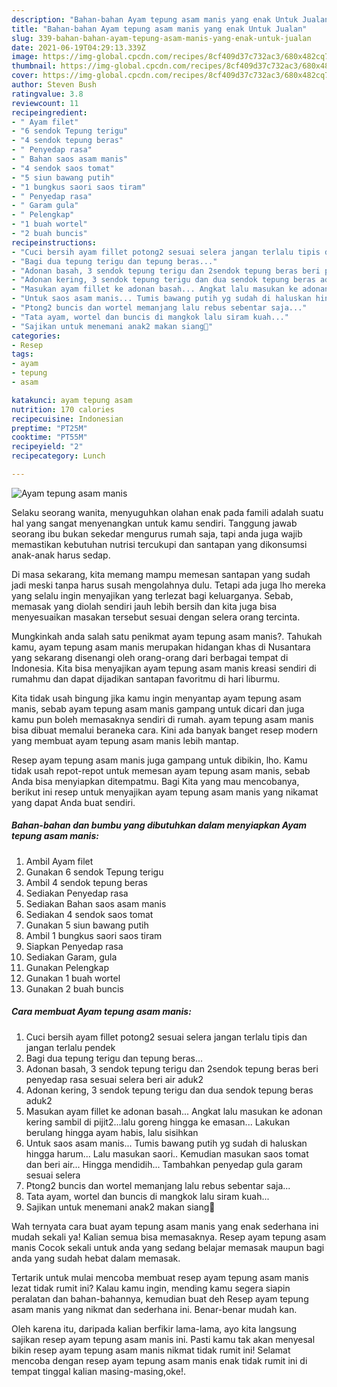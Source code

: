 ```yaml
---
description: "Bahan-bahan Ayam tepung asam manis yang enak Untuk Jualan"
title: "Bahan-bahan Ayam tepung asam manis yang enak Untuk Jualan"
slug: 339-bahan-bahan-ayam-tepung-asam-manis-yang-enak-untuk-jualan
date: 2021-06-19T04:29:13.339Z
image: https://img-global.cpcdn.com/recipes/8cf409d37c732ac3/680x482cq70/ayam-tepung-asam-manis-foto-resep-utama.jpg
thumbnail: https://img-global.cpcdn.com/recipes/8cf409d37c732ac3/680x482cq70/ayam-tepung-asam-manis-foto-resep-utama.jpg
cover: https://img-global.cpcdn.com/recipes/8cf409d37c732ac3/680x482cq70/ayam-tepung-asam-manis-foto-resep-utama.jpg
author: Steven Bush
ratingvalue: 3.8
reviewcount: 11
recipeingredient:
- " Ayam filet"
- "6 sendok Tepung terigu"
- "4 sendok tepung beras"
- " Penyedap rasa"
- " Bahan saos asam manis"
- "4 sendok saos tomat"
- "5 siun bawang putih"
- "1 bungkus saori saos tiram"
- " Penyedap rasa"
- " Garam gula"
- " Pelengkap"
- "1 buah wortel"
- "2 buah buncis"
recipeinstructions:
- "Cuci bersih ayam fillet potong2 sesuai selera jangan terlalu tipis dan jangan terlalu pendek"
- "Bagi dua tepung terigu dan tepung beras..."
- "Adonan basah, 3 sendok tepung terigu dan 2sendok tepung beras beri penyedap rasa sesuai selera beri air aduk2"
- "Adonan kering, 3 sendok tepung terigu dan dua sendok tepung beras aduk2"
- "Masukan ayam fillet ke adonan basah... Angkat lalu masukan ke adonan kering sambil di pijit2...lalu goreng hingga ke emasan... Lakukan berulang hingga ayam habis, lalu sisihkan"
- "Untuk saos asam manis... Tumis bawang putih yg sudah di haluskan hingga harum... Lalu masukan saori.. Kemudian masukan saos tomat dan beri air... Hingga mendidih... Tambahkan penyedap gula garam sesuai selera"
- "Ptong2 buncis dan wortel memanjang lalu rebus sebentar saja..."
- "Tata ayam, wortel dan buncis di mangkok lalu siram kuah..."
- "Sajikan untuk menemani anak2 makan siang🥰"
categories:
- Resep
tags:
- ayam
- tepung
- asam

katakunci: ayam tepung asam 
nutrition: 170 calories
recipecuisine: Indonesian
preptime: "PT25M"
cooktime: "PT55M"
recipeyield: "2"
recipecategory: Lunch

---
```



![Ayam tepung asam manis](https://img-global.cpcdn.com/recipes/8cf409d37c732ac3/680x482cq70/ayam-tepung-asam-manis-foto-resep-utama.jpg)

Selaku seorang wanita, menyuguhkan olahan enak pada famili adalah suatu hal yang sangat menyenangkan untuk kamu sendiri. Tanggung jawab seorang ibu bukan sekedar mengurus rumah saja, tapi anda juga wajib memastikan kebutuhan nutrisi tercukupi dan santapan yang dikonsumsi anak-anak harus sedap.

Di masa  sekarang, kita memang mampu memesan santapan yang sudah jadi meski tanpa harus susah mengolahnya dulu. Tetapi ada juga lho mereka yang selalu ingin menyajikan yang terlezat bagi keluarganya. Sebab, memasak yang diolah sendiri jauh lebih bersih dan kita juga bisa menyesuaikan masakan tersebut sesuai dengan selera orang tercinta. 



Mungkinkah anda salah satu penikmat ayam tepung asam manis?. Tahukah kamu, ayam tepung asam manis merupakan hidangan khas di Nusantara yang sekarang disenangi oleh orang-orang dari berbagai tempat di Indonesia. Kita bisa menyajikan ayam tepung asam manis kreasi sendiri di rumahmu dan dapat dijadikan santapan favoritmu di hari liburmu.

Kita tidak usah bingung jika kamu ingin menyantap ayam tepung asam manis, sebab ayam tepung asam manis gampang untuk dicari dan juga kamu pun boleh memasaknya sendiri di rumah. ayam tepung asam manis bisa dibuat memalui beraneka cara. Kini ada banyak banget resep modern yang membuat ayam tepung asam manis lebih mantap.

Resep ayam tepung asam manis juga gampang untuk dibikin, lho. Kamu tidak usah repot-repot untuk memesan ayam tepung asam manis, sebab Anda bisa menyiapkan ditempatmu. Bagi Kita yang mau mencobanya, berikut ini resep untuk menyajikan ayam tepung asam manis yang nikamat yang dapat Anda buat sendiri.

<!--inarticleads1-->

##### Bahan-bahan dan bumbu yang dibutuhkan dalam menyiapkan Ayam tepung asam manis:

1. Ambil  Ayam filet
1. Gunakan 6 sendok Tepung terigu
1. Ambil 4 sendok tepung beras
1. Sediakan  Penyedap rasa
1. Sediakan  Bahan saos asam manis
1. Sediakan 4 sendok saos tomat
1. Gunakan 5 siun bawang putih
1. Ambil 1 bungkus saori saos tiram
1. Siapkan  Penyedap rasa
1. Sediakan  Garam, gula
1. Gunakan  Pelengkap
1. Gunakan 1 buah wortel
1. Gunakan 2 buah buncis




<!--inarticleads2-->

##### Cara membuat Ayam tepung asam manis:

1. Cuci bersih ayam fillet potong2 sesuai selera jangan terlalu tipis dan jangan terlalu pendek
1. Bagi dua tepung terigu dan tepung beras...
1. Adonan basah, 3 sendok tepung terigu dan 2sendok tepung beras beri penyedap rasa sesuai selera beri air aduk2
1. Adonan kering, 3 sendok tepung terigu dan dua sendok tepung beras aduk2
1. Masukan ayam fillet ke adonan basah... Angkat lalu masukan ke adonan kering sambil di pijit2...lalu goreng hingga ke emasan... Lakukan berulang hingga ayam habis, lalu sisihkan
1. Untuk saos asam manis... Tumis bawang putih yg sudah di haluskan hingga harum... Lalu masukan saori.. Kemudian masukan saos tomat dan beri air... Hingga mendidih... Tambahkan penyedap gula garam sesuai selera
1. Ptong2 buncis dan wortel memanjang lalu rebus sebentar saja...
1. Tata ayam, wortel dan buncis di mangkok lalu siram kuah...
1. Sajikan untuk menemani anak2 makan siang🥰




Wah ternyata cara buat ayam tepung asam manis yang enak sederhana ini mudah sekali ya! Kalian semua bisa memasaknya. Resep ayam tepung asam manis Cocok sekali untuk anda yang sedang belajar memasak maupun bagi anda yang sudah hebat dalam memasak.

Tertarik untuk mulai mencoba membuat resep ayam tepung asam manis lezat tidak rumit ini? Kalau kamu ingin, mending kamu segera siapin peralatan dan bahan-bahannya, kemudian buat deh Resep ayam tepung asam manis yang nikmat dan sederhana ini. Benar-benar mudah kan. 

Oleh karena itu, daripada kalian berfikir lama-lama, ayo kita langsung sajikan resep ayam tepung asam manis ini. Pasti kamu tak akan menyesal bikin resep ayam tepung asam manis nikmat tidak rumit ini! Selamat mencoba dengan resep ayam tepung asam manis enak tidak rumit ini di tempat tinggal kalian masing-masing,oke!.

